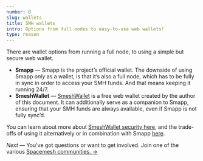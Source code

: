 ```yaml
---
number: 8
slug: wallets
title: SMH wallets
intro: Options from full nodes to easy-to-use web wallets!
type: reason
---
```


There are wallet options from running a full node, to using a simple but secure web wallet.

- **Smapp** — Smapp is the project’s official wallet. The downside of using Smapp *only* as a wallet, is that it’s also a full node, which has to be fully in sync in order to access your SMH funds. And that means keeping it running 24/7.
- **SmeshWallet** — [SmeshWallet](https://smeshwallet.com) is a free web wallet created by the author of this document. It can additionally serve as a companion to Smapp, ensuring that your SMH funds are always available, even if Smapp is not fully sync’d.

You can learn about more about [SmeshWallet security here](https://smeshwallet.com/security), and the trade-offs of using it alternatively or in combination with Smapp [here](https://smeshwallet.com/security).

*Next* — You’ve got questions or want to get involved. Join one of the various [Spacemesh communities.  →](/communities)
